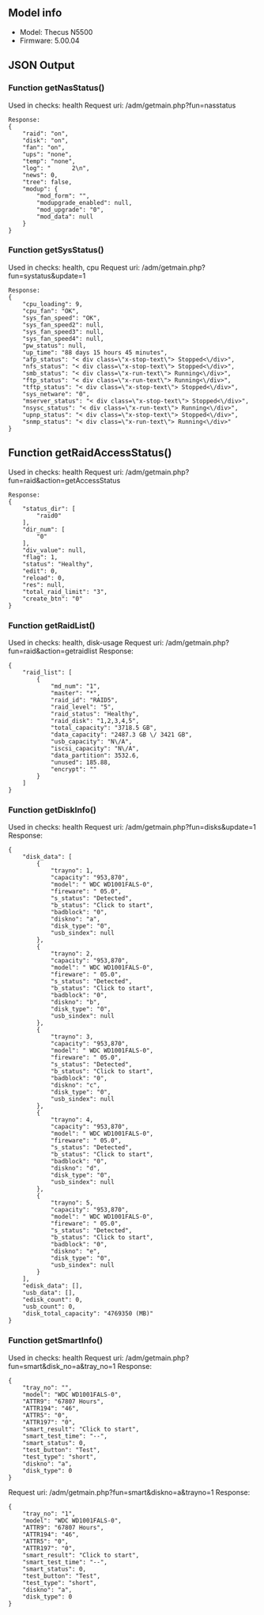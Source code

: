 ## Model info

* Model: Thecus N5500
* Firmware: 5.00.04

## JSON Output

### Function getNasStatus()
Used in checks: health
Request uri: /adm/getmain.php?fun=nasstatus
```
Response:
{
    "raid": "on",
    "disk": "on",
    "fan": "on",
    "ups": "none",
    "temp": "none",
    "log": "      2\n",
    "news": 0,
    "tree": false,
    "modup": {
        "mod_form": "",
        "modupgrade_enabled": null,
        "mod_upgrade": "0",
        "mod_data": null
    }
}
```

### Function getSysStatus()
Used in checks: health, cpu
Request uri: /adm/getmain.php?fun=systatus&update=1
```
Response:
{
    "cpu_loading": 9,
    "cpu_fan": "OK",
    "sys_fan_speed": "OK",
    "sys_fan_speed2": null,
    "sys_fan_speed3": null,
    "sys_fan_speed4": null,
    "pw_status": null,
    "up_time": "88 days 15 hours 45 minutes",
    "afp_status": "< div class=\"x-stop-text\"> Stopped<\/div>",
    "nfs_status": "< div class=\"x-stop-text\"> Stopped<\/div>",
    "smb_status": "< div class=\"x-run-text\"> Running<\/div>",
    "ftp_status": "< div class=\"x-run-text\"> Running<\/div>",
    "tftp_status": "< div class=\"x-stop-text\"> Stopped<\/div>",
    "sys_netware": "0",
    "mserver_status": "< div class=\"x-stop-text\"> Stopped<\/div>",
    "nsysc_status": "< div class=\"x-run-text\"> Running<\/div>",
    "upnp_status": "< div class=\"x-stop-text\"> Stopped<\/div>",
    "snmp_status": "< div class=\"x-run-text\"> Running<\/div>"
}
```

## Function getRaidAccessStatus()
Used in checks: health
Request uri: /adm/getmain.php?fun=raid&action=getAccessStatus
```
Response:
{
    "status_dir": [
        "raid0"
    ],
    "dir_num": [
        "0"
    ],
    "div_value": null,
    "flag": 1,
    "status": "Healthy",
    "edit": 0,
    "reload": 0,
    "res": null,
    "total_raid_limit": "3",
    "create_btn": "0"
}
```

### Function getRaidList()
Used in checks: health, disk-usage
Request uri: /adm/getmain.php?fun=raid&action=getraidlist
Response:
```
{
    "raid_list": [
        {
            "md_num": "1",
            "master": "*",
            "raid_id": "RAID5",
            "raid_level": "5",
            "raid_status": "Healthy",
            "raid_disk": "1,2,3,4,5",
            "total_capacity": "3718.5 GB",
            "data_capacity": "2487.3 GB \/ 3421 GB",
            "usb_capacity": "N\/A",
            "iscsi_capacity": "N\/A",
            "data_partition": 3532.6,
            "unused": 185.88,
            "encrypt": ""
        }
    ]
}
```

### Function getDiskInfo()
Used in checks: health
Request uri: /adm/getmain.php?fun=disks&update=1
Response:
```
{
    "disk_data": [
        {
            "trayno": 1,
            "capacity": "953,870",
            "model": " WDC WD1001FALS-0",
            "fireware": " 05.0",
            "s_status": "Detected",
            "b_status": "Click to start",
            "badblock": "0",
            "diskno": "a",
            "disk_type": "0",
            "usb_sindex": null
        },
        {
            "trayno": 2,
            "capacity": "953,870",
            "model": " WDC WD1001FALS-0",
            "fireware": " 05.0",
            "s_status": "Detected",
            "b_status": "Click to start",
            "badblock": "0",
            "diskno": "b",
            "disk_type": "0",
            "usb_sindex": null
        },
        {
            "trayno": 3,
            "capacity": "953,870",
            "model": " WDC WD1001FALS-0",
            "fireware": " 05.0",
            "s_status": "Detected",
            "b_status": "Click to start",
            "badblock": "0",
            "diskno": "c",
            "disk_type": "0",
            "usb_sindex": null
        },
        {
            "trayno": 4,
            "capacity": "953,870",
            "model": " WDC WD1001FALS-0",
            "fireware": " 05.0",
            "s_status": "Detected",
            "b_status": "Click to start",
            "badblock": "0",
            "diskno": "d",
            "disk_type": "0",
            "usb_sindex": null
        },
        {
            "trayno": 5,
            "capacity": "953,870",
            "model": " WDC WD1001FALS-0",
            "fireware": " 05.0",
            "s_status": "Detected",
            "b_status": "Click to start",
            "badblock": "0",
            "diskno": "e",
            "disk_type": "0",
            "usb_sindex": null
        }
    ],
    "edisk_data": [],
    "usb_data": [],
    "edisk_count": 0,
    "usb_count": 0,
    "disk_total_capacity": "4769350 (MB)"
}
```

### Function getSmartInfo()
Used in checks: health
Request uri: /adm/getmain.php?fun=smart&disk_no=a&tray_no=1
Response:
```
{
    "tray_no": "",
    "model": "WDC WD1001FALS-0",
    "ATTR9": "67807 Hours",
    "ATTR194": "46",
    "ATTR5": "0",
    "ATTR197": "0",
    "smart_result": "Click to start",
    "smart_test_time": "--",
    "smart_status": 0,
    "test_button": "Test",
    "test_type": "short",
    "diskno": "a",
    "disk_type": 0
}
```

Request uri: /adm/getmain.php?fun=smart&diskno=a&trayno=1
Response:
```
{
    "tray_no": "1",
    "model": "WDC WD1001FALS-0",
    "ATTR9": "67807 Hours",
    "ATTR194": "46",
    "ATTR5": "0",
    "ATTR197": "0",
    "smart_result": "Click to start",
    "smart_test_time": "--",
    "smart_status": 0,
    "test_button": "Test",
    "test_type": "short",
    "diskno": "a",
    "disk_type": 0
}
```